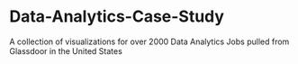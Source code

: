 # Data-Analytics-Case-Study
A collection of visualizations for over 2000 Data Analytics Jobs pulled from Glassdoor in the United States
